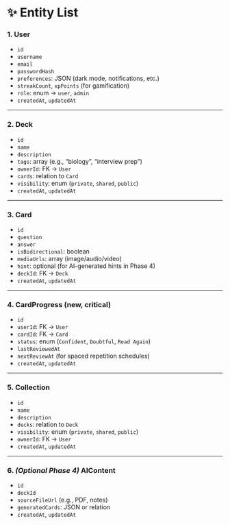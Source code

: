 # ✨ Entity List

### 1. **User**

* `id`
* `username`
* `email`
* `passwordHash`
* `preferences`: JSON (dark mode, notifications, etc.)
* `streakCount`, `xpPoints` (for gamification)
* `role`: enum → `user`, `admin`
* `createdAt`, `updatedAt`

---

### 2. **Deck**

* `id`
* `name`
* `description`
* `tags`: array (e.g., “biology”, “interview prep”)
* `ownerId`: FK → `User`
* `cards`: relation to `Card`
* `visibility`: enum (`private`, `shared`, `public`)
* `createdAt`, `updatedAt`

---

### 3. **Card**

* `id`
* `question`
* `answer`
* `isBidirectional`: boolean
* `mediaUrls`: array (image/audio/video)
* `hint`: optional (for AI-generated hints in Phase 4)
* `deckId`: FK → `Deck`
* `createdAt`, `updatedAt`

---

### 4. **CardProgress** (new, critical)

* `id`
* `userId`: FK → `User`
* `cardId`: FK → `Card`
* `status`: enum (`Confident`, `Doubtful`, `Read Again`)
* `lastReviewedAt`
* `nextReviewAt` (for spaced repetition schedules)
* `createdAt`, `updatedAt`

---

### 5. **Collection**

* `id`
* `name`
* `description`
* `decks`: relation to `Deck`
* `visibility`: enum (`private`, `shared`, `public`)
* `ownerId`: FK → `User`
* `createdAt`, `updatedAt`

---

### 6. *(Optional Phase 4)* **AIContent**

* `id`
* `deckId`
* `sourceFileUrl` (e.g., PDF, notes)
* `generatedCards`: JSON or relation
* `createdAt`, `updatedAt`